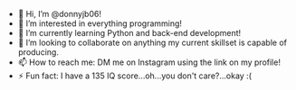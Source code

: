 - 👋 Hi, I’m @donnyjb06!
- 👀 I’m interested in everything programming!
- 🌱 I’m currently learning Python and back-end development!
- 💞️ I’m looking to collaborate on anything my current skillset is capable of producing.
- 📫 How to reach me: DM me on Instagram using the link on my profile!
- ⚡ Fun fact: I have a 135 IQ score...oh...you don't care?...okay :(

<!---
donnyjb06/donnyjb06 is a ✨ special ✨ repository because its `README.md` (this file) appears on your GitHub profile.
You can click the Preview link to take a look at your changes.
--->
